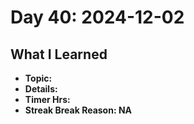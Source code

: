 # Day 40: 2024-12-02

## What I Learned
- **Topic:**
- **Details:**
- **Timer Hrs:**
- **Streak Break Reason: NA**